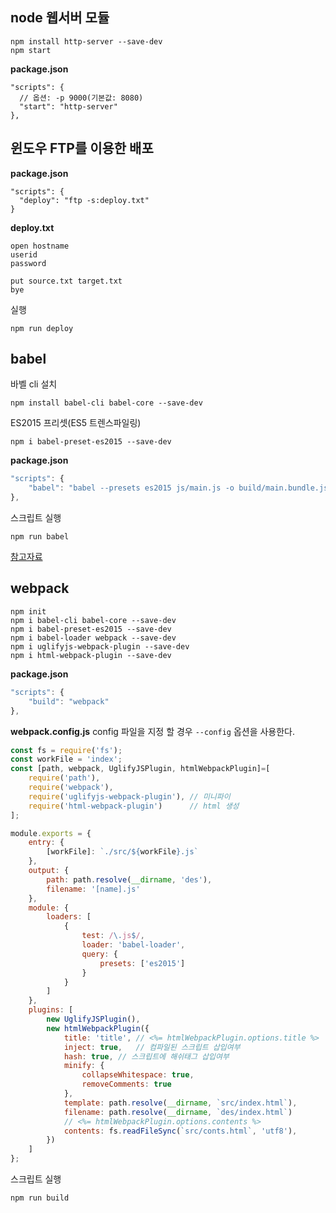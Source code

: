 ## node 웹서버 모듈
```
npm install http-server --save-dev
npm start
```
**package.json**
```
"scripts": {
  // 옵션: -p 9000(기본값: 8080)
  "start": "http-server"
},
```

## 윈도우 FTP를 이용한 배포
**package.json**
```
"scripts": {
  "deploy": "ftp -s:deploy.txt"
}
```
**deploy.txt**
```
open hostname
userid
password

put source.txt target.txt
bye
```

실행
```
npm run deploy
```

## babel
바벨 cli 설치
```
npm install babel-cli babel-core --save-dev
```

ES2015 프리셋(ES5 트렌스파일링)
```
npm i babel-preset-es2015 --save-dev
```

**package.json**
```javascript
"scripts": {
    "babel": "babel --presets es2015 js/main.js -o build/main.bundle.js"
},
```

스크립트 실행
```
npm run babel
```

[참고자료](http://ccoenraets.github.io/es6-tutorial/setup-babel/)

## webpack
```
npm init
npm i babel-cli babel-core --save-dev
npm i babel-preset-es2015 --save-dev
npm i babel-loader webpack --save-dev
npm i uglifyjs-webpack-plugin --save-dev
npm i html-webpack-plugin --save-dev
```

**package.json**
```javascript
"scripts": {
    "build": "webpack"
},
```

**webpack.config.js**
config 파일을 지정 할 경우 `--config` 옵션을 사용한다.
```javascript
const fs = require('fs');
const workFile = 'index';
const [path, webpack, UglifyJSPlugin, htmlWebpackPlugin]=[
	require('path'),
	require('webpack'),
	require('uglifyjs-webpack-plugin'),	// 미니파이
	require('html-webpack-plugin')		// html 생성
];

module.exports = {
	entry: {
		[workFile]: `./src/${workFile}.js`
	},
	output: {
		path: path.resolve(__dirname, 'des'),
		filename: '[name].js'
	},
	module: {
		loaders: [
			{
				test: /\.js$/,
				loader: 'babel-loader',
				query: {
					presets: ['es2015']
				}
			}
		]
	},
	plugins: [
		new UglifyJSPlugin(),
		new htmlWebpackPlugin({
			title: 'title',	// <%= htmlWebpackPlugin.options.title %>
			inject: true,	// 컴파일된 스크립트 삽입여부
			hash: true,	// 스크립트에 해쉬태그 삽입여부
			minify: {
				collapseWhitespace: true,
				removeComments: true
			},
			template: path.resolve(__dirname, `src/index.html`),
			filename: path.resolve(__dirname, `des/index.html`)
			// <%= htmlWebpackPlugin.options.contents %>
			contents: fs.readFileSync(`src/conts.html`, 'utf8'),
		})
	]
};
```

스크립트 실행
```
npm run build
```

